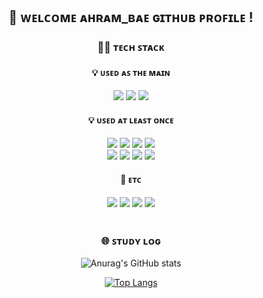 <div align="center"> 


## :wave: ᴡᴇʟᴄᴏᴍᴇ ᴀʜʀᴀᴍ_ʙᴀᴇ ɢɪᴛʜᴜʙ ᴘʀᴏꜰɪʟᴇ !

### 🧑‍💻 ᴛᴇᴄʜ ꜱᴛᴀᴄᴋ
 
#### :bulb: ᴜꜱᴇᴅ ᴀꜱ ᴛʜᴇ ᴍᴀɪɴ
<img src="https://img.shields.io/badge/python-%233776AB.svg?&style=for-the-badge&logo=python&logoColor=white" />
<img src="https://img.shields.io/badge/mysql-4479A1?style=for-the-badge&logo=mysql&logoColor=white">
<img src="https://img.shields.io/badge/Tableau-E97627?style=for-the-badge&logo=Tableau&logoColor=white">


#### :bulb: ᴜꜱᴇᴅ ᴀᴛ ʟᴇᴀꜱᴛ ᴏɴᴄᴇ
<img src="https://img.shields.io/badge/TensorFlow-FF6F00?style=for-the-badge&logo=TensorFlow&logoColor=white">
<img src="https://img.shields.io/badge/PyTorch-EE4C2C?style=for-the-badge&logo=PyTorch&logoColor=white">
<img src="https://img.shields.io/badge/OpenAI-412991?style=for-the-badge&logo=OpenAI&logoColor=white">
<img src="https://img.shields.io/badge/django-%23092E20.svg?&style=for-the-badge&logo=django&logoColor=white" />
<br/>
<img src="https://img.shields.io/badge/javascript-%23F7DF1E.svg?&style=for-the-badge&logo=javascript&logoColor=black" />
<img src="https://img.shields.io/badge/html5-E34F26?style=for-the-badge&logo=html5&logoColor=white">
<img src="https://img.shields.io/badge/css-1572B6?style=for-the-badge&logo=css3&logoColor=white">
<img src="https://img.shields.io/badge/Linux-FCC624?style=for-the-badge&logo=Linux&logoColor=white">





#### :rocket: ᴇᴛᴄ
<img src="https://img.shields.io/badge/github-%23181717.svg?&style=for-the-badge&logo=github&logoColor=white" />
<img src="https://img.shields.io/badge/slack-%234A154B.svg?&style=for-the-badge&logo=slack&logoColor=white" />
<img src="https://img.shields.io/badge/AWS-232F3E?style=for-the-badge&logo=Amazon AWS&logoColor=white">
<img src="https://img.shields.io/badge/1Password-1A285F?style=for-the-badge&logo=1Password&logoColor=white">


 
   <br/>
   <br/>
 
### :globe_with_meridians: ꜱᴛᴜᴅʏ ʟᴏɢ
![Anurag's GitHub stats](https://github-readme-stats.vercel.app/api?username=BARAM1NG&show_icons=true&theme=radical)

[![Top Langs](https://github-readme-stats.vercel.app/api/top-langs/?username=BARAM1NG&layout=compact)](https://github.com/BARAM1NG/github-readme-stats)  

</div>

<!--
**BARAM1NG/BARAM1NG** is a ✨ _special_ ✨ repository because its `README.md` (this file) appears on your GitHub profile.

Here are some ideas to get you started:

- 🔭 I’m currently working on ...
- 🌱 I’m currently learning ...
- 👯 I’m looking to collaborate on ...
- 🤔 I’m looking for help with ...
- 💬 Ask me about ...
- 📫 How to reach me: ...
- 😄 Pronouns: ...
- ⚡ Fun fact: ...
-->
